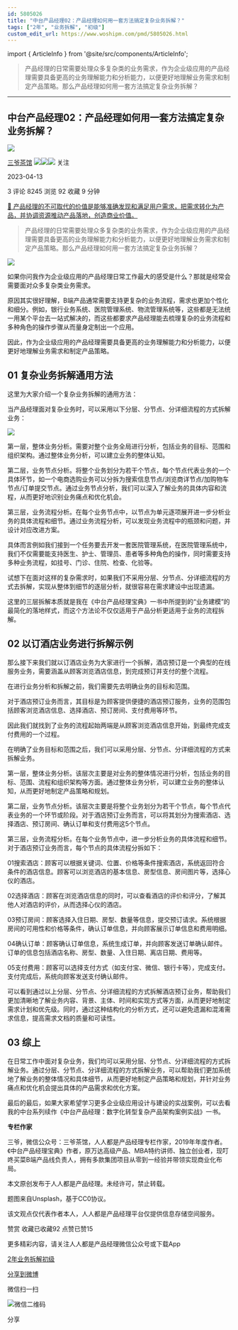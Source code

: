 ```yaml
---
id: 5805026
title: "中台产品经理02：产品经理如何用一套方法搞定复杂业务拆解？"
tags: ["2年", "业务拆解", "初级"]
custom_edit_url: https://www.woshipm.com/pmd/5805026.html
---
```

import { ArticleInfo } from '@site/src/components/ArticleInfo';

<ArticleInfo
    author="三爷茶馆"
    authorLink="https://www.woshipm.com/u/177765"
    published="2023-04-13"
    views={8245}
    comments={3}
    collects={92}
/>

> 产品经理的日常需要处理众多复杂类的业务需求，作为企业级应用的产品经理需要具备更高的业务理解能力和分析能力，以便更好地理解业务需求和制定产品策略。那么产品经理如何用一套方法搞定复杂业务拆解？

---

## 中台产品经理02：产品经理如何用一套方法搞定复杂业务拆解？

[![](https://static.woshipm.com/APP_U_201804_20180425204815_1984.jpeg?imageView2/1/w/72/h/72/q/100)](https://www.woshipm.com/u/177765)

[三爷茶馆](https://www.woshipm.com/u/177765) ![](https://static.woshipm.com/tag/1121_1@2x.png)![](https://static.woshipm.com/tag/2103_1@2x.png)![](https://static.woshipm.com/tag/2104_1@2x.png) 关注

2023-04-13

3 评论 8245 浏览 92 收藏 9 分钟

[🔗 产品经理的不可取代的价值是能够准确发现和满足用户需求，把需求转化为产品，并协调资源推动产品落地，创造商业价值。](https://ke.qidianla.com/courses/90pm)

> 产品经理的日常需要处理众多复杂类的业务需求，作为企业级应用的产品经理需要具备更高的业务理解能力和分析能力，以便更好地理解业务需求和制定产品策略。那么产品经理如何用一套方法搞定复杂业务拆解？

![](https://image.woshipm.com/wp-files/2023/04/UmrPlsaPDJLwzlzgukqI.jpg)

如果你问我作为企业级应用的产品经理日常工作最大的感受是什么？那就是经常会需要面对众多复杂类业务需求。

原因其实很好理解，B端产品通常需要支持更复杂的业务流程，需求也更加个性化和细分。例如，银行业务系统、医院管理系统、物流管理系统等，这些都是无法统一用某个平台去一站式解决的，而这些都要求产品经理能去梳理复杂的业务流程和多种角色的操作步骤从而量身定制出一个应用。

因此，作为企业级应用的产品经理需要具备更高的业务理解能力和分析能力，以便更好地理解业务需求和制定产品策略。

## 01 复杂业务拆解通用方法

这里为大家介绍一个复杂业务拆解的通用方法：

当产品经理面对复杂业务时，可以采用以下分层、分节点、分详细流程的方式拆解业务：

![](https://image.woshipm.com/wp-files/2023/04/xLYm9fXMiWBnCcG4AiuU.png)

第一层，整体业务分析。需要对整个业务全局进行分析，包括业务的目标、范围和组织架构。通过整体业务分析，可以建立业务的整体认知。

第二层，业务节点分析。将整个业务划分为若干个节点，每个节点代表业务的一个具体环节，如一个电商选购业务可以分拆为搜索信息节点/浏览商详节点/加购物车节点/订单提交节点。通过业务节点分析，我们可以深入了解业务的具体内容和流程，从而更好地识别业务痛点和优化机会。

第三层，业务流程分析。在每个业务节点中，以节点为单元逐项展开进一步分析业务的具体流程和细节。通过业务流程分析，可以发现业务流程中的瓶颈和问题，并设计对应改进方案。

具体而言例如我们接到一个任务要去开发一套医院管理系统，在医院管理系统中，我们不仅需要能支持医生、护士、管理员、患者等多种角色的操作，同时需要支持多种业务流程，如挂号、门诊、住院、检查、化验等。

试想下在面对这样的复杂需求时，如果我们不采用分层、分节点、分详细流程的方式去拆解，实现从整体到细节的逐层分析，就很容易在需求建设中出现遗漏。

这里的三层拆解本质就是我在《中台产品经理宝典》一书中所提到的“业务建模”的最简化的落地样式，而这个方法论不仅仅适用于产品分析更适用于业务的流程拆解。

## 02 以订酒店业务进行拆解示例

那么接下来我们就以订酒店业务为大家进行一个拆解，酒店预订是一个典型的在线服务业务，需要涵盖从顾客浏览酒店信息，到完成预订并支付的整个流程。

在进行业务分析和拆解之前，我们需要先去明确业务的目标和范围。

对于酒店预订业务而言，其目标是为顾客提供便捷的酒店预订服务，业务的范围包括顾客浏览酒店信息、选择酒店、预订房间、支付费用等环节。

因此我们就找到了业务的流程起始两端是从顾客浏览酒店信息开始，到最终完成支付费用的一个过程。

在明确了业务目标和范围之后，我们可以采用分层、分节点、分详细流程的方式来拆解业务。

第一层，整体业务分析。该层次主要是对业务的整体情况进行分析，包括业务的目标、范围、流程和组织架构等方面。通过整体业务分析，可以建立业务的整体认知，从而更好地制定产品策略和规划。

第二层，业务节点分析。该层次主要是将整个业务划分为若干个节点，每个节点代表业务的一个环节或阶段。对于酒店预订业务而言，可以将其划分为搜索酒店、选择酒店、预订房间、确认订单和支付费用这5个节点。

第三层，业务流程分析。在每个业务节点中，进一步分析业务的具体流程和细节。对于酒店预订业务而言，每个节点的具体流程分拆如下：

01搜索酒店：顾客可以根据关键词、位置、价格等条件搜索酒店，系统返回符合条件的酒店信息。顾客可以浏览酒店的基本信息、房型信息、房间图片等，选择心仪的酒店。

02选择酒店：顾客在浏览酒店信息的同时，可以查看酒店的评价和评分，了解其他人对酒店的评价，从而选择心仪的酒店。

03预订房间：顾客选择入住日期、房型、数量等信息，提交预订请求。系统根据房间的可用性和价格等条件，确认订单信息，并向顾客展示订单信息和费用明细。

04确认订单：顾客确认订单信息，系统生成订单，并向顾客发送订单确认邮件。订单的信息包括酒店名称、房型、数量、入住日期、离店日期、费用等。

05支付费用：顾客可以选择支付方式（如支付宝、微信、银行卡等），完成支付。支付完成后，系统向顾客发送支付确认邮件。

可以看到通过以上分层、分节点、分详细流程的方式拆解酒店预订业务，帮助我们更加清晰地了解业务内容、背景、主体、时间和实现方式等方面，从而更好地制定需求计划和优先级。同时，通过这种结构化的分析方式，还可以避免遗漏和混淆需求信息，提高需求文档的质量和可读性。

## 03 综上

在日常工作中面对复杂业务，我们均可以采用分层、分节点、分详细流程的方式拆解业务。通过分层、分节点、分详细流程的方式拆解业务，可以帮助我们更加系统地了解业务的整体情况和具体细节，从而更好地制定产品策略和规划，并针对业务痛点和优化机会提出具体的产品需求和优化方案。

最后的最后，如果大家希望学习更多企业级应用设计与建设的实战案例，可以去看我的中台系列续作《中台产品经理：数字化转型复杂产品架构案例实战》一书。

**专栏作家**

三爷，微信公众号：三爷茶馆，人人都是产品经理专栏作家，2019年年度作者。《中台产品经理宝典》作者，原万达高级产品、MBA特约讲师、独立创业者，现叮咚买菜B端产品线负责人，拥有多款集团项目从零到一经验并带领实现商业化布局。

本文原创发布于人人都是产品经理。未经许可，禁止转载。

题图来自Unsplash，基于CC0协议。

该文观点仅代表作者本人，人人都是产品经理平台仅提供信息存储空间服务。

赞赏 收藏已收藏92 点赞已赞15

更多精彩内容，请关注人人都是产品经理微信公众号或下载App

[2年](https://www.woshipm.com/tag/2%e5%b9%b4)[业务拆解](https://www.woshipm.com/tag/%e4%b8%9a%e5%8a%a1%e6%8b%86%e8%a7%a3)[初级](https://www.woshipm.com/tag/%e5%88%9d%e7%ba%a7)

[分享到微博](https://service.weibo.com/share/share.php?appkey=2775287854&title=中台产品经理02：产品经理如何用一套方法搞定复杂业务拆解？&url=https://www.woshipm.com/pmd/5805026.html&pic=https://image.woshipm.com/wp-files/2023/04/UmrPlsaPDJLwzlzgukqI.jpg)

微信扫一扫

![微信二维码](https://api.pwmqr.com/qrcode/create/?url=https://www.woshipm.com/pmd/5805026.html)

分享